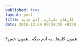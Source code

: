 ```yaml
---
published: true
layout: post
title: کارهای تکراری، آدم جدید
date: 2016-12-29 00:59:59 +0330
---
```

همون کارها...یه آدم دیگه...همون حس؟

